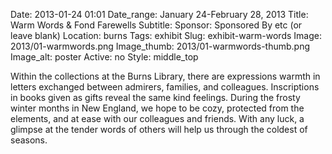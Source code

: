 Date: 2013-01-24 01:01 
Date_range: January 24-February 28, 2013
Title: Warm Words & Fond Farewells
Subtitle:
Sponsor: Sponsored By etc (or leave blank)
Location: burns
Tags: exhibit
Slug: exhibit-warm-words 
Image: 2013/01-warmwords.png
Image_thumb: 2013/01-warmwords-thumb.png
Image_alt: poster
Active: no
Style: middle_top

Within the collections at the Burns Library, there are expressions warmth in letters exchanged between admirers, families, and colleagues. Inscriptions in books given as gifts reveal the same kind feelings. During the frosty winter months in New England, we hope to be cozy, protected from the elements, and at ease with our colleagues and friends. With any luck, a glimpse at the tender words of others will help us through the coldest of seasons.

<!--

Active:
    Yes (will appear on Exhibit's homepage)
    No (will not appear on Exhibit's homepage, but will appear in archives)

Gallery locations: 
    Burns Library (burns)
    Theology and Ministry Library (tml)
    O'Neill Level One (lvl1)
    O'Neill Level Three (lvl3)
    O'Neill Reading Room (reading)
    O'Neill Reading Room Back Wall (backwall)
    O'Neill Lobby (lobby)
    History Dept, Stokes Hall (stokes)
    Bapst Exhibits (bapsts)
    Archived Bapst Exhibits (bapstsarchive)
  
Need spaces for:

  Virtual Exhibits (virtual)
  Tip O'Neill (tiponeill)

Style:
    Poster on left, text on right (default)
    Poster on right, text on left (right)
    Poster large, centered above text (middle_top)
    Poster large, centered below text (middle_down)

-->

